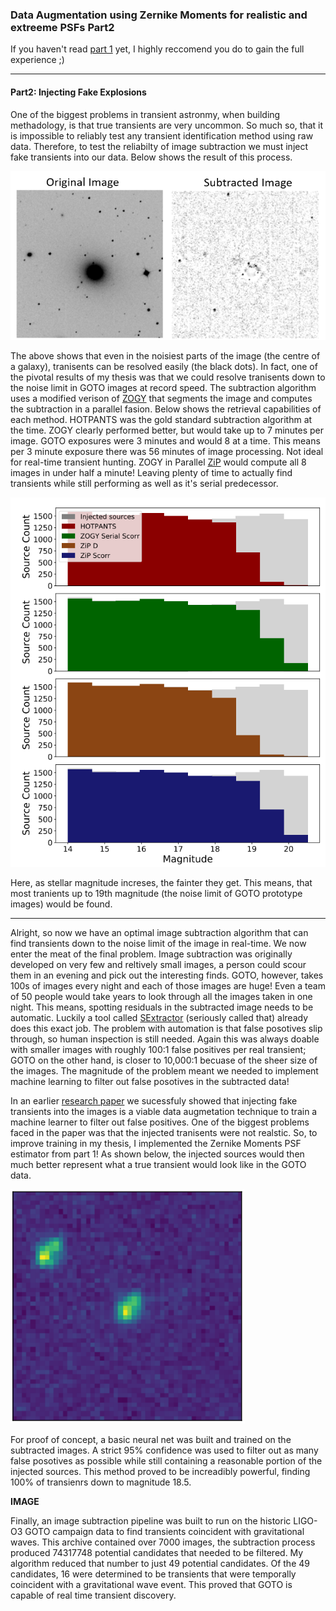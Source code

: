 ### Data Augmentation using Zernike Moments for realistic and extreeme PSFs Part2


If you haven't read [part 1](cat_port.md) yet, I highly reccomend you do to gain the full experience ;)

---

#### Part2: Injecting Fake Explosions

One of the biggest problems in transient astronmy, when building methadology, is that true transients are very uncommon. So much so, that it is impossible to reliably test any transient identification method using raw data. Therefore, to test the reliabilty of image subtraction we must inject fake transients into our data. Below shows the result of this process.

<img src="images/Galaxy_sub.PNG?raw=true"/>

The above shows that even in the noisiest parts of the image (the centre of a galaxy), tranisents can be resolved easily (the black dots). In fact, one of the pivotal results of my thesis was that we could resolve tranisents down to the noise limit in GOTO images at record speed. The subtraction algorithm uses a modified verison of [ZOGY](https://iopscience.iop.org/article/10.3847/0004-637X/830/1/27) that segments the image and computes the subtraction in a parallel fasion. Below shows the retrieval capabilities of each method. HOTPANTS was the gold standard subtraction algorithm at the time. ZOGY clearly performed better, but would take up to 7 minutes per image. GOTO exposures were 3 minutes and would 8 at a time. This means per 3 minute exposure there was 56 minutes of image processing. Not ideal for real-time transient hunting. ZOGY in Parallel [ZiP](https://github.com/GOTO-OBS/ZiP) would compute all 8 images in under half a minute! Leaving plenty of time to actually find transients while still performing as well as it's serial predecessor. 

<img src="images/SPEEDY.PNG?raw=true"/>

Here, as stellar magnitude increses, the fainter they get. This means, that most tranients up to 19th magnitude (the noise limit of GOTO prototype images) would be found.  

---

Alright, so now we have an optimal image subtraction algorithm that can find transients down to the noise limit of the image in real-time. We now enter the meat of the final problem. Image subtraction was originally developed on very few and reltively small images, a person could scour them in an evening and pick out the interesting finds. GOTO, however, takes 100s of images every night and each of those images are huge! Even a team of 50 people would take years to look through all the images taken in one night. This means, spotting residuals in the subtracted image needs to be automatic. Luckily a tool called [SExtractor](https://www.astromatic.net/software/sextractor/) (seriously called that) already does this exact job. The problem with automation is that false posotives slip through, so human inspection is still needed. Again this was always doable with smaller images with roughly 100:1 false positives per real transient; GOTO on the other hand, is closer to 10,000:1 becuase of the sheer size of the images. The magnitude of the problem meant we needed to implement machine learning to filter out false posotives in the subtracted data!

In an earlier [research paper](https://academic.oup.com/mnras/article-abstract/499/4/6009/5920226?redirectedFrom=fulltext) we sucessfuly showed that injecting fake transients into the images is a viable data augmetation technique to train a machine learner to filter out false positives. One of the biggest problems faced in the paper was that the injected tranisents were not realstic. So, to improve training in my thesis, I implemented the Zernike Moments PSF estimator from part 1! As shown below, the injected sources would then much better represent what a true transient would look like in the GOTO data.

<img src="images/INJECTION.PNG?raw=true"/>

For proof of concept, a basic neural net was built and trained on the subtracted images. A strict 95% confidence was used to filter out as many false posotives as possible while still containing a reasonable portion of the injected sources. This method proved to be increadibly powerful, finding 100% of transienrs down to magnitude 18.5.

**IMAGE**

Finally, an image subtraction pipeline was built to run on the historic LIGO-O3 GOTO campaign data to find transients coincident with gravitational waves. This archive contained over 7000 images, the subtraction process produced 74317748 potential candidates that needed to be filtered. My algorithm reduced that number to just 49 potential candidates. Of the 49 candidates, 16 were determined to be transients that were temporally coincident with a gravitational wave event. This proved that GOTO is capable of real time transient discovery. 



